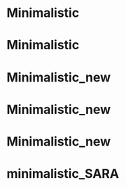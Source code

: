 # Minimalistic
# Minimalistic
# Minimalistic_new
# Minimalistic_new
# Minimalistic_new
# minimalistic_SARA
